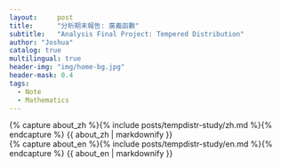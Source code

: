 ```yaml
---
layout:     post
title:      "分析期末報告: 廣義函數"
subtitle:   "Analysis Final Project: Tempered Distribution"
author: "Joshua"
catalog: true
multilingual: true
header-img: "img/home-bg.jpg"
header-mask: 0.4
tags:
  - Note
  - Mathematics
---
```


<!-- Chinese Version -->
<div class="zh post-container">
    {% capture about_zh %}{% include posts/tempdistr-study/zh.md %}{% endcapture %}
    {{ about_zh | markdownify }}
</div>

<!-- English Version -->
<div class="en post-container">
    {% capture about_en %}{% include posts/tempdistr-study/en.md %}{% endcapture %}
    {{ about_en | markdownify }}
</div>